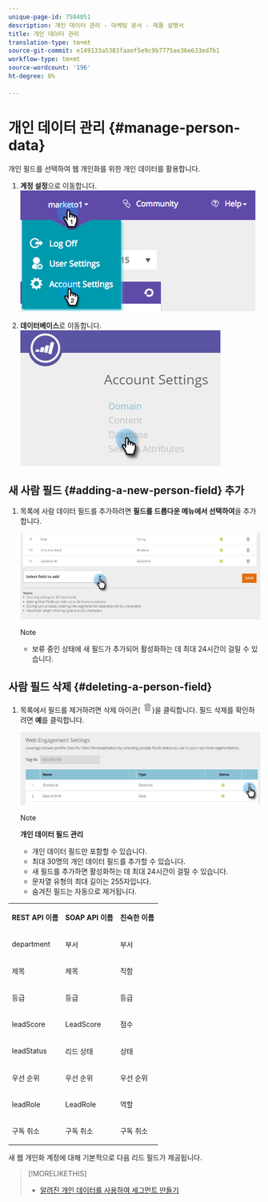 ```yaml
---
unique-page-id: 7504051
description: 개인 데이터 관리 - 마케팅 문서 - 제품 설명서
title: 개인 데이터 관리
translation-type: tm+mt
source-git-commit: e149133a5383faaef5e9c9b7775ae36e633ed7b1
workflow-type: tm+mt
source-wordcount: '196'
ht-degree: 0%

---
```



# 개인 데이터 관리 {#manage-person-data}

개인 필드를 선택하여 웹 개인화를 위한 개인 데이터를 활용합니다.

1. **계정 설정**&#x200B;으로 이동합니다.\
   ![](assets/image2015-5-7-15-3a17-3a23.png)

1. **데이터베이스**&#x200B;로 이동합니다.\
   ![](assets/account-settings-dropdown-database.jpg)

## 새 사람 필드 {#adding-a-new-person-field} 추가

1. 목록에 사람 데이터 필드를 추가하려면 **필드를 드롭다운 메뉴에서 선택하여**&#x200B;을 추가합니다.

   ![](assets/add-a-person-field-hand.jpg)

   >[!NOTE]
   >
   >
   >    
   >    
   >    * 보류 중인 상태에 새 필드가 추가되어 활성화하는 데 최대 24시간이 걸릴 수 있습니다.


## 사람 필드 삭제 {#deleting-a-person-field}

1. 목록에서 필드를 제거하려면 삭제 아이콘( ![—](assets/image2015-3-24-13-3a45-3a56.png))을 클릭합니다. 필드 삭제를 확인하려면 **예**&#x200B;를 클릭합니다.

   ![](assets/web-engagement-settings-delete.jpg)

   >[!NOTE]
   >
   >**개인 데이터 필드 관리**
   >
   >    
   >    
   >    * 개인 데이터 필드만 포함할 수 있습니다.
   >    * 최대 30명의 개인 데이터 필드를 추가할 수 있습니다.
   >    * 새 필드를 추가하면 활성화하는 데 최대 24시간이 걸릴 수 있습니다.
   >    * 문자열 유형의 최대 길이는 255자입니다.
   >    * 숨겨진 필드는 자동으로 제거됩니다.


<table> 
 <tbody> 
  <tr> 
   <th><p>REST API 이름</p></th> 
   <th><p>SOAP API 이름</p></th> 
   <th><p>친숙한 이름</p></th> 
  </tr> 
  <tr> 
   <td><p>department</p></td> 
   <td><p>부서</p></td> 
   <td><p>부서</p></td> 
  </tr> 
  <tr> 
   <td><p>제목</p></td> 
   <td><p>제목</p></td> 
   <td><p>직함</p></td> 
  </tr> 
  <tr> 
   <td><p>등급</p></td> 
   <td><p>등급</p></td> 
   <td><p>등급</p></td> 
  </tr> 
  <tr> 
   <td><p>leadScore</p></td> 
   <td><p>LeadScore</p></td> 
   <td><p>점수</p></td> 
  </tr> 
  <tr> 
   <td><p>leadStatus</p></td> 
   <td><p>리드 상태</p></td> 
   <td><p>상태</p></td> 
  </tr> 
  <tr> 
   <td><p>우선 순위</p></td> 
   <td><p>우선 순위</p></td> 
   <td><p>우선 순위</p></td> 
  </tr> 
  <tr> 
   <td><p>leadRole</p></td> 
   <td><p>LeadRole</p></td> 
   <td><p>역할</p></td> 
  </tr> 
  <tr> 
   <td><p>구독 취소</p></td> 
   <td><p>구독 취소</p></td> 
   <td><p>구독 취소</p></td> 
  </tr> 
 </tbody> 
</table>

새 웹 개인화 계정에 대해 기본적으로 다음 리드 필드가 제공됩니다.

>[!MORELIKETHIS]
>
>* [알려진 개인 데이터를 사용하여 세그먼트 만들기](create-a-segment-using-known-person-data.md)

>



